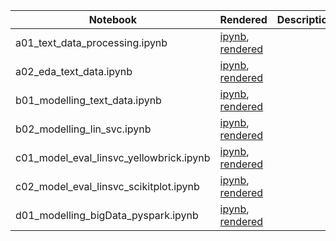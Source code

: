 |  Notebook | Rendered   | Description  |  Author |
|---|---|---|---|
| a01_text_data_processing.ipynb  | [ipynb](https://github.com/bhishanpdl/Project_Consumer_Complaint_Database/blob/master/notebooks/a01_text_data_processing.ipynb), [rendered](https://nbviewer.jupyter.org/github/bhishanpdl/Project_Consumer_Complaint_Database/blob/master/notebooks/a01_text_data_processing.ipynb)  |   | [Bhishan Poudel](https://bhishanpdl.github.io/)  |
| a02_eda_text_data.ipynb  | [ipynb](https://github.com/bhishanpdl/Project_Consumer_Complaint_Database/blob/master/notebooks/a02_eda_text_data.ipynb), [rendered](https://nbviewer.jupyter.org/github/bhishanpdl/Project_Consumer_Complaint_Database/blob/master/notebooks/a02_eda_text_data.ipynb)  |   | [Bhishan Poudel](https://bhishanpdl.github.io/)  |
| b01_modelling_text_data.ipynb  | [ipynb](https://github.com/bhishanpdl/Project_Consumer_Complaint_Database/blob/master/notebooks/b01_modelling_text_data.ipynb), [rendered](https://nbviewer.jupyter.org/github/bhishanpdl/Project_Consumer_Complaint_Database/blob/master/notebooks/b01_modelling_text_data.ipynb)  |   | [Bhishan Poudel](https://bhishanpdl.github.io/)  |
| b02_modelling_lin_svc.ipynb  | [ipynb](https://github.com/bhishanpdl/Project_Consumer_Complaint_Database/blob/master/notebooks/b02_modelling_lin_svc.ipynb), [rendered](https://nbviewer.jupyter.org/github/bhishanpdl/Project_Consumer_Complaint_Database/blob/master/notebooks/b02_modelling_lin_svc.ipynb)  |   | [Bhishan Poudel](https://bhishanpdl.github.io/)  |
| c01_model_eval_linsvc_yellowbrick.ipynb  | [ipynb](https://github.com/bhishanpdl/Project_Consumer_Complaint_Database/blob/master/notebooks/c01_model_eval_linsvc_yellowbrick.ipynb), [rendered](https://nbviewer.jupyter.org/github/bhishanpdl/Project_Consumer_Complaint_Database/blob/master/notebooks/c01_model_eval_linsvc_yellowbrick.ipynb)  |   | [Bhishan Poudel](https://bhishanpdl.github.io/)  |
| c02_model_eval_linsvc_scikitplot.ipynb  | [ipynb](https://github.com/bhishanpdl/Project_Consumer_Complaint_Database/blob/master/notebooks/c02_model_eval_linsvc_scikitplot.ipynb), [rendered](https://nbviewer.jupyter.org/github/bhishanpdl/Project_Consumer_Complaint_Database/blob/master/notebooks/c02_model_eval_linsvc_scikitplot.ipynb)  |   | [Bhishan Poudel](https://bhishanpdl.github.io/)  |
| d01_modelling_bigData_pyspark.ipynb  | [ipynb](https://github.com/bhishanpdl/Project_Consumer_Complaint_Database/blob/master/notebooks/d01_modelling_bigData_pyspark.ipynb), [rendered](https://nbviewer.jupyter.org/github/bhishanpdl/Project_Consumer_Complaint_Database/blob/master/notebooks/d01_modelling_bigData_pyspark.ipynb)  |   | [Bhishan Poudel](https://bhishanpdl.github.io/)  |
